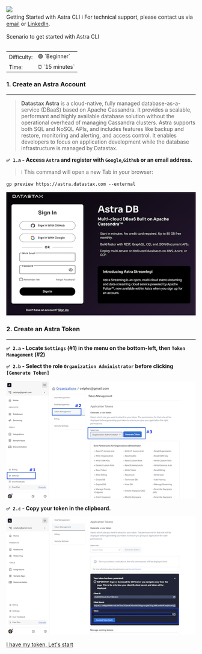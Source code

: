 <!-- TOP -->
<div class="top">
  <img class="scenario-academy-logo" src="https://datastax-academy.github.io/katapod-shared-assets/images/ds-academy-2023.svg" />
  <div class="scenario-title-section">
    <span class="scenario-title">Getting Started with Astra CLI</span>
    <span class="scenario-subtitle">ℹ️ For technical support, please contact us via <a href="mailto:cedrick.lunven@datastax.com">email</a> or <a href="https://dtsx.io/cedrick">LinkedIn</a>.</span>
  </div>
</div>

<!-- CONTENT -->
<main>
    <br/>
    <div class="container px-4 py-2">
     <div class="row g-4 py-2 row-cols-1 row-cols-lg-1">
      <div class="feature col div-choice">
            <div class="scenario-description">Scenario to get started with Astra CLI</div>
            <br/>
            <table>
             <tr>
              <td>Difficulty:</td><td>🟢 `Beginner`</td>
             </tr>
             <tr>
              <td>Time:</td><td> ⏰ `15 minutes`</td>
             </tr>
            </table>
      </div>
     </div>
    </div>

### 1. Create an Astra Account
<hr>

> **Datastax Astra** is a cloud-native, fully managed database-as-a-service (DBaaS) based on Apache Cassandra. It provides a scalable, performant and highly available database solution without the operational overhead of managing Cassandra clusters. Astra supports both SQL and NoSQL APIs, and includes features like backup and restore, monitoring and alerting, and access control. It enables developers to focus on application development while the database infrastructure is managed by Datastax.

**`✅ 1.a` - Access `Astra` and register with `Google`,`Github` or an email address.**

> ℹ️ This command will open a new Tab in your browser:

```
gp preview https://astra.datastax.com --external
```

![](images/astra-login.png)

### 2. Create an Astra Token
<hr>

**`✅ 2.a` - Locate `Settings` (#1) in the menu on the bottom-left, then `Token Management` (#2)**

**`✅ 2.b` - Select the role `Organization Administrator` before clicking `[Generate Token]`**

![](images/setup-astra-2.png)

**`✅ 2.c` - Copy your token in the clipboard.**

![](images/setup-astra-3.png)

<!-- NAVIGATION -->
<div id="navigation-bottom" class="navigation-bottom">
 <a href='command:katapod.loadPage?[{"step":"step1"}]' 
   class="btn btn-primary btn-astra">
    I have my token, Let's start
 </a>
</div>

</main>
